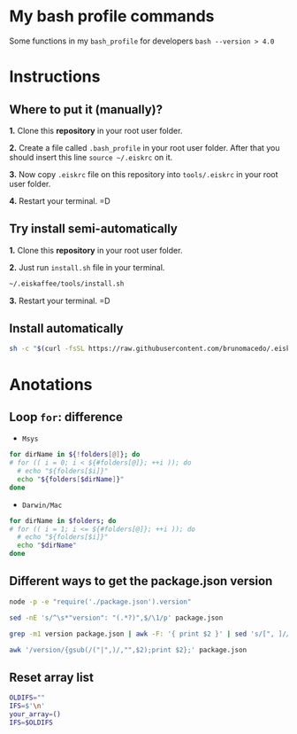 # My bash profile commands

Some functions in my `bash_profile` for developers `bash --version > 4.0`


# Instructions

## Where to put it (manually)?

**1.** Clone this **repository** in your root user folder.

**2.** Create a file called `.bash_profile` in your root user folder.
After that you should insert this line `source ~/.eiskrc` on it.

**3.** Now copy `.eiskrc` file on this repository into `tools/.eiskrc` in your root user folder.

**4.** Restart your terminal. =D


## Try install semi-automatically


**1.** Clone this **repository** in your root user folder.

**2.** Just run `install.sh` file in your terminal.

```bash
~/.eiskaffee/tools/install.sh
```

**3.** Restart your terminal. =D


## Install automatically

```bash
sh -c "$(curl -fsSL https://raw.githubusercontent.com/brunomacedo/.eiskaffee/master/tools/install.sh)"
```


# Anotations

## Loop `for`: difference

- `Msys`

```bash
for dirName in ${!folders[@]}; do
# for (( i = 0; i < ${#folders[@]}; ++i )); do
  # echo "${folders[$i]}"
  echo "${folders[$dirName]}"
done
```

- `Darwin/Mac`

```bash
for dirName in $folders; do
# for (( i = 1; i <= ${#folders[@]}; ++i )); do
  # echo "${folders[$i]}"
  echo "$dirName"
done
```


## Different ways to get the package.json version

```bash
node -p -e "require('./package.json').version"
```

```bash
sed -nE 's/^\s*"version": "(.*?)",$/\1/p' package.json
```

```bash
grep -m1 version package.json | awk -F: '{ print $2 }' | sed 's/[", ]//g'
```

```bash
awk '/version/{gsub(/("|",)/,"",$2);print $2};' package.json
```


## Reset array list

```bash
OLDIFS=""
IFS=$'\n'
your_array=()
IFS=$OLDIFS
```
